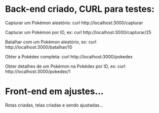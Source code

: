 
# Back-end criado, CURL para testes:

Capturar um Pokémon aleatório:
curl http://localhost:3000/capturar


Capturar um Pokémon por ID, ex:
curl http://localhost:3000/capturar/25


Batalhar com um Pokémon aleatório, ex:
curl http://localhost:3000/batalhar/10


Obter a Pokédex completa:
curl http://localhost:3000/pokedex


Obter detalhes de um Pokémon na Pokédex por ID, ex:
curl http://localhost:3000/pokedex/1



# Front-end em ajustes...

Rotas criadas, telas criadas e sendo ajustadas...